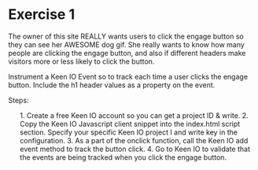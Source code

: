 Exercise 1
==========

The owner of this site REALLY wants users to click the engage button so they can see her AWESOME dog gif.
She really wants to know how many people are clicking the engage button, and also if different headers make visitors more or less likely to click the button.

Instrument a Keen IO Event so to track each time a user clicks the engage button. Include the h1 header values as a property on the event.

Steps:
<ol>
1. Create a free Keen IO account so you can get a project ID & write.
2. Copy the Keen IO Javascript client snippet into the index.html script section. Specify your specific Keen IO project I and write key in the configuration.
3. As a part of the onclick function, call the Keen IO add event method to track the button click.
4. Go to Keen IO to validate that the events are being tracked when you click the engage button.
</ol>


